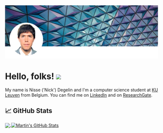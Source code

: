 
[![Header](readme_header.PNG "Header")](https://www.linkedin.com/in/degelin2/)

# Hello, folks! <img src="https://raw.githubusercontent.com/MartinHeinz/MartinHeinz/master/wave.gif" width="30px">

My name is Nisse ('Nick') Degelin and I'm a computer science student at [KU Leuven](https://www.kuleuven.be/english/) from Belgium. You can find me on [LinkedIn](https://www.linkedin.com/in/degelin2/) and on [ResearchGate](https://www.researchgate.net/profile/Nisse_Degelin). 

## &#x1f4c8; GitHub Stats

<a href="https://github.com/nickatillinois/nickatillinois">
  <img align="center" src="https://github-readme-stats.vercel.app/api/top-langs/?username=nickatillinois&hide=java,html,tex&title_color=ffffff&text_color=c9cacc&icon_color=2bbc8a&bg_color=1d1f21&langs_count=3" />
</a>
<a href="https://github.com/nickatillinois/nickatillinois">
  <img align="center" src="https://github-readme-stats.vercel.app/api?username=nickatillinois&show_icons=true&line_height=27&count_private=true&title_color=ffffff&text_color=c9cacc&icon_color=2bbc8a&bg_color=1d1f21" alt="Martin's GitHub Stats" />
</a>

